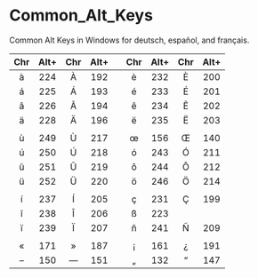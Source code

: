 # Common_Alt_Keys
Common Alt Keys in Windows for deutsch, español, and français.

|Chr|Alt+|Chr|Alt+||Chr|Alt+|Chr|Alt+|
|:---:|:---:|:---:|:---:|:---:|:---:|:---:|:---:|:---:|
|	à	|	224	|	À	|	192	|	|	è	|	232	|	È	|	200	|
|	á	|	225	|	Á	|	193	|	|	é	|	233	|	É	|	201	|
|	â	|	226	|	Â	|	194	|	|	ê	|	234	|	Ê	|	202	|
|	ä	|	228	|	Ä	|	196	|	|	ë	|	235	|	Ë	|	203	|
|		|		|		|		|	|		|		|		|		|
|	ù	|	249	|	Ù	|	217	|	|	œ	|	156	|	Œ	|	140	|
|	ú	|	250	|	Ú	|	218	|	|	ó	|	243	|	Ó	|	211	|
|	û	|	251	|	Û	|	219	|	|	ô	|	244	|	Ô	|	212	|
|	ü	|	252	|	Ü	|	220	|	|	ö	|	246	|	Ö	|	214	|
|		|		|		|		|	|		|		|		|		|
|	í	|	237	|	Í	|	205	|	|	ç	|	231	|	Ç	|	199	|
|	î	|	238	|	Î	|	206	|	|	ß |	223 |		|		|
|	ï	|	239	|	Ï	|	207	|	|	ñ	|	241	|	Ñ	|	209	|
|		|		|		|		|	|		|		|		|		|
|	«	|	171	|	»	|	187	|	|	¡	|	161	|	¿	|	191	|
|	– |	150	|	—	|	151	|	|	„	|	132	|	“	|	147	|
